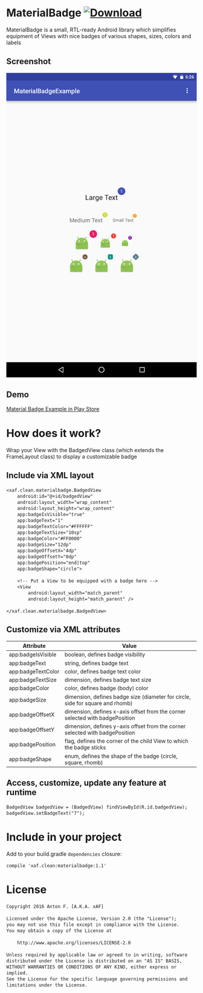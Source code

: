 # MaterialBadge [![Download](https://api.bintray.com/packages/xaf/maven/MaterialBadge/images/download.svg)](https://bintray.com/xaf/maven/MaterialBadge/_latestVersion)

MaterialBadge is a small, RTL-ready Android library which simplifies equipment of Views with nice badges of various shapes, sizes, colors and labels

## Screenshot

![Screenshot](https://raw.githubusercontent.com/0x0af/materialbadge/master/Screenshot_20160227-062627.png)

## Demo

[Material Badge Example in Play Store](https://play.google.com/store/apps/details?id=xaf.clean.materialbadgeexample)

# How does it work?

Wrap your View with the BadgedView class (which extends the FrameLayout class) to display a customizable badge

## Include via XML layout

    <xaf.clean.materialbadge.BadgedView
        android:id="@+id/badgedView"
        android:layout_width="wrap_content"
        android:layout_height="wrap_content"
        app:badgeIsVisible="true"
        app:badgeText="1"
        app:badgeTextColor="#FFFFFF"
        app:badgeTextSize="10sp"
        app:badgeColor="#FF0000"
        app:badgeSize="12dp"
        app:badgeOffsetX="4dp"
        app:badgeOffsetY="0dp"
        app:badgePosition="end|top"
        app:badgeShape="circle">

        <!-- Put a View to be equipped with a badge here -->
        <View
            android:layout_width="match_parent"
            android:layout_height="match_parent" />

    </xaf.clean.materialbadge.BadgedView>
    
## Customize via XML attributes

| Attribute          | Value                                                                         |
|--------------------|-------------------------------------------------------------------------------|
| app:badgeIsVisible | boolean, defines badge visibility                                             |
| app:badgeText      | string, defines badge text                                                    |
| app:badgeTextColor | color, defines badge text color                                               |
| app:badgeTextSize  | dimension, defines badge text size                                            |
| app:badgeColor     | color, defines badge (body) color                                             |
| app:badgeSize      | dimension, defines badge size (diameter for circle, side for square and rhomb)|
| app:badgeOffsetX   | dimension, defines x-axis offset from the corner selected with badgePosition  |
| app:badgeOffsetY   | dimension, defines y-axis offset from the corner selected with badgePosition  |
| app:badgePosition  | flag, defines the corner of the child View to which the badge sticks          |
| app:badgeShape     | enum, defines the shape of the badge (circle, square, rhomb)                  |

## Access, customize, update any feature at runtime

    BadgedView badgedView = (BadgedView) findViewById(R.id.badgedView);
    badgedView.setBadgeText("7");

# Include in your project

Add to your build.gradle `dependencies` closure:

    compile 'xaf.clean:materialbadge:1.1'

# License

    Copyright 2016 Anton F. [A.K.A. xAF]
    
    Licensed under the Apache License, Version 2.0 (the "License");
    you may not use this file except in compliance with the License.
    You may obtain a copy of the License at
    
        http://www.apache.org/licenses/LICENSE-2.0
    
    Unless required by applicable law or agreed to in writing, software
    distributed under the License is distributed on an "AS IS" BASIS,
    WITHOUT WARRANTIES OR CONDITIONS OF ANY KIND, either express or implied.
    See the License for the specific language governing permissions and
    limitations under the License.
